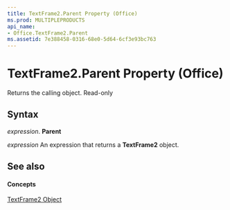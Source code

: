 ```yaml
---
title: TextFrame2.Parent Property (Office)
ms.prod: MULTIPLEPRODUCTS
api_name:
- Office.TextFrame2.Parent
ms.assetid: 7e388458-0316-68e0-5d64-6cf3e93bc763
---
```



# TextFrame2.Parent Property (Office)

Returns the calling object. Read-only


## Syntax

 _expression_. **Parent**

 _expression_ An expression that returns a **TextFrame2** object.


## See also


#### Concepts


[TextFrame2 Object](textframe2-object-office.md)

